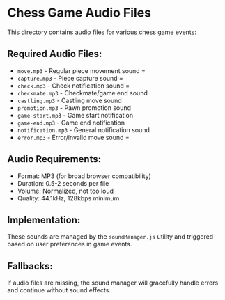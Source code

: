 # Chess Game Audio Files

This directory contains audio files for various chess game events:

## Required Audio Files:
- `move.mp3` - Regular piece movement sound =
- `capture.mp3` - Piece capture sound  =
- `check.mp3` - Check notification sound =
- `checkmate.mp3` - Checkmate/game end sound 
- `castling.mp3` - Castling move sound
- `promotion.mp3` - Pawn promotion sound
- `game-start.mp3` - Game start notification
- `game-end.mp3` - Game end notification
- `notification.mp3` - General notification sound
- `error.mp3` - Error/invalid move sound =

## Audio Requirements:
- Format: MP3 (for broad browser compatibility)
- Duration: 0.5-2 seconds per file
- Volume: Normalized, not too loud
- Quality: 44.1kHz, 128kbps minimum

## Implementation:
These sounds are managed by the `soundManager.js` utility and triggered based on user preferences in game events.

## Fallbacks:
If audio files are missing, the sound manager will gracefully handle errors and continue without sound effects.

